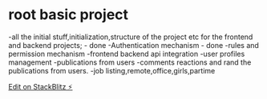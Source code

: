 # root basic project

-all the initial stuff,initialization,structure of the project etc for the frontend and backend projects; - done
-Authentication mechanism - done
-rules and permission mechanism
-frontend backend api integration
-user profiles management
-publications from users
-comments reactions and rand the publications from users.
-job listing,remote,office,girls,partime

[Edit on StackBlitz ⚡️](https://stackblitz.com/edit/nextjs-c6ywuj)
